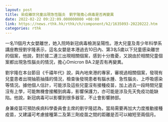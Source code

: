 ```yaml
---
layout: post
title: 染疫離世兒童出現急性腦炎　劉宇隆擔心病毒是否再變異
date: 2022-02-22 09:22:09.000000000 +08:00
link: https://news.rthk.hk/rthk/ch/component/k2/1635093-20220222.htm
categories: rthk
---
```


一名11個月大女嬰離世，她入院時新冠病毒檢測呈陽性。港大兒童及青少年科學系講座教授劉宇隆表示，這名女嬰是本港過去10日內、第3名5歲以下兒童感染離世的個案，他說，對於接二連三出現相關個案，感到十分擔憂，又說由於相關兒童個案都出現急性腦炎的情況，擔心Omicron BA.2是否有再變異。

劉宇隆在本台節目《千禧年代》說，與內地來港的專家，審視過相關個案，發現有兒童患者出現抽筋抽搐的情況，檢查後發現患者有腦水腫、急性腦炎、上呼吸感染等情況。據他個人估計，可能涉及這些兒童沒有接種疫苗，加上過去一段時間兒童沒有上學，可能無機會接觸到病毒，影響保護力，亦可能是涉及先天免疫功能缺陷。他說，新冠病毒可以影響到很多器官，不止會影響肺部。

身兼疫苗可預防疾病科學委員會主席的劉宇隆認為，當局需要再加大力度推動接種疫苗，又建議可考慮接種第二及第三劑疫苗之間的距離是否可以縮短至兩個月。
